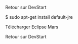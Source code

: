 Retour sur DevStart


$ sudo apt-get install default-jre

Télécharger Eclipse Mars





Retour sur DevStart